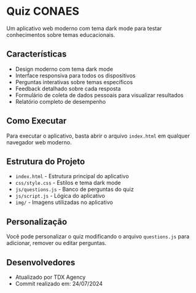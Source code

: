 # Quiz CONAES

Um aplicativo web moderno com tema dark mode para testar conhecimentos sobre temas educacionais.

## Características

- Design moderno com tema dark mode
- Interface responsiva para todos os dispositivos
- Perguntas interativas sobre temas específicos
- Feedback detalhado sobre cada resposta
- Formulário de coleta de dados pessoais para visualizar resultados
- Relatório completo de desempenho

## Como Executar

Para executar o aplicativo, basta abrir o arquivo `index.html` em qualquer navegador web moderno.

## Estrutura do Projeto

- `index.html` - Estrutura principal do aplicativo
- `css/style.css` - Estilos e tema dark mode
- `js/questions.js` - Banco de perguntas do quiz
- `js/script.js` - Lógica do aplicativo
- `img/` - Imagens utilizadas no aplicativo

## Personalização

Você pode personalizar o quiz modificando o arquivo `questions.js` para adicionar, remover ou editar perguntas.

## Desenvolvedores

- Atualizado por TDX Agency
- Commit realizado em: 24/07/2024
